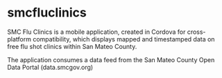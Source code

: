 # smcfluclinics

SMC Flu Clinics is a mobile application, created in Cordova for cross-platform compatibility, which displays mapped and timestamped data on free flu shot clinics within San Mateo County.

The application consumes a data feed from the San Mateo County Open Data Portal (data.smcgov.org)
